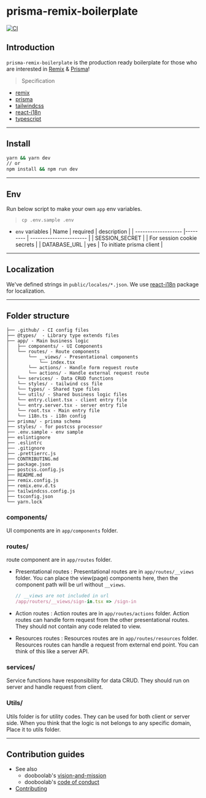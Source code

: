 # prisma-remix-boilerplate

[![CI](https://github.com/prisma-korea/prisma-remix-boilerplate/actions/workflows/ci.yml/badge.svg)](https://github.com/prisma-remix-boilerplate/actions/workflows/ci.yml)

## Introduction

`prisma-remix-boilerplate` is the production ready boilerplate for those who are interested in [Remix](https://remix.run/) & [Prisma](https://www.prisma.io/)!

> Specification

- [remix](https://remix.run/)
- [prisma](https://www.prisma.io/)
- [tailwindcss](https://tailwindcss.com/)
- [react-i18n](https://react.i18next.com/)
- [typescript](https://www.typescriptlang.org/)

---

## Install

```sh
yarn && yarn dev
// or
npm install && npm run dev

```

---

## Env

Run below script to make your own `app` env variables.

> `cp .env.sample .env`

- `env` variables
  | Name | required | description |
  | ------------------- |--------- | ----------------------- |
  | SESSION_SECRET | | For session cookie secrets |
  | DATABASE_URL | yes | To initiate prisma client |

---

## Localization

We've defined strings in `public/locales/*.json`.
We use [react-i18n](https://react.i18next.com/) package for localization.

---

## Folder structure

```
├── .github/ - CI config files
├── @types/  - Library type extends files
├── app/ - Main business logic
│   ├── components/ - UI Components
│   └── routes/ - Route components
│       └── __views/ - Presentational components
│           └── index.tsx
│       └── actions/ - Handle form request route
│       └── actions/ - Handle external request route
│   └── services/ - Data CRUD functions
│   └── styles/ - tailwind css file
│   └── types/ - Shared type files
│   └── utils/ - Shared business logic files
│   └── entry.client.tsx - client entry file
│   └── entry.server.tsx - server entry file
│   └── root.tsx - Main entry file
│   └── i18n.ts - i18n config
├── prisma/ - prisma schema
├── styles/ - for postcss processor
├── .env.sample - env sample
├── eslintignore
├── .eslintrc
├── .gitignore
├── .prettierrc.js
├── CONTRIBUTING.md
├── package.json
├── postcss.config.js
├── README.md
├── remix.config.js
├── remix.env.d.ts
├── tailwindcss.config.js
├── tsconfig.json
└── yarn.lock
```

### components/

UI components are in `app/components` folder.

### routes/

route component are in `app/routes` folder.

- Presentational routes : Presentational routes are in `app/routes/__views` folder. You can place the view(page) components here, then the component path will be url without `__views`.

  ```js
  // __views are not included in url
  /app/routers/__views/sign-in.tsx => /sign-in
  ```

- Action routes : Action routes are in `app/routes/actions` folder. Action routes can handle form request from the other presentational routes. They should not contain any code related to view.

- Resources routes : Resources routes are in `app/routes/resources` folder. Resources routes can handle a request from external end point. You can think of this like a server API.

### services/

Service functions have responsibility for data CRUD. They should run on server and handle request from client.

### Utils/

Utils folder is for utility codes. They can be used for both client or server side. When you think that the logic is not belongs to any specific domain, Place it to utils folder.

---

## Contribution guides

- See also
  - dooboolab's [vision-and-mission](https://dooboolab.com/vision_and_mission)
  - dooboolab's [code of conduct](https://dooboolab.com/code_of_conduct)
- [Contributing](CONTRIBUTING.md)
